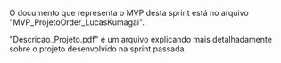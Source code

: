 O documento que representa o MVP desta sprint está no arquivo "MVP_ProjetoOrder_LucasKumagai".

"Descricao_Projeto.pdf" é um arquivo explicando mais detalhadamente sobre o projeto desenvolvido na sprint passada.
